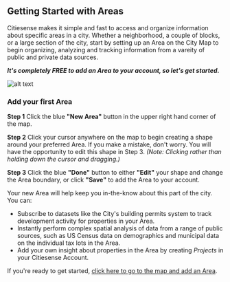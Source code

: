 ## Getting Started with Areas
Citiesense makes it simple and fast to access and organize information about specific areas in a city. Whether a neighborhood, a couple of blocks, or a large section of the city, start by setting up an Area on the City Map to begin organizing, analyzing and tracking information from a vareity of public and private data sources. 
 
*__It's completely FREE to add an Area to your account, so let's get started.__*
 
 


![alt text](https://gifyu.com/images/ezgif.com-crop37062.gif "Add your first Area")


### Add your first Area


__Step 1__
Click the blue __"New Area"__ button in the upper right hand corner of the map. 


__Step 2__
Click your cursor anywhere on the map to begin creating a shape around your preferred Area. If you make a mistake, don't worry. You will have the opportunity to edit this shape in Step 3. _(Note: Clicking rather than holding down the cursor and dragging.)_
 
 
 __Step 3__
 Click the blue __"Done"__ button to either __"Edit"__ your shape and change the Area boundary, or click __"Save"__ to add the Area to your account. 
 
Your new Area will help keep you in-the-know about this part of the city. You can:

- Subscribe to datasets like the City's building permits system to track development activity for properties in your Area.  
- Instantly perform complex spatial analysis of data from a range of public sources, such as US Census data on demographics and municipal data on the individual tax lots in the Area. 
- Add your own insight about properties in the Area by creating _Projects_ in your Citiesense Account. 

If you're ready to get started, [click here to go to the map and add an Area](https://www.citiesense.com/cities/new-york-city). 



